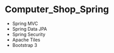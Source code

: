 # Computer_Shop_Spring

  * Spring MVC
  * Spring Data JPA
  * Spring Security
  * Apache Tiles
  * Bootstrap 3
